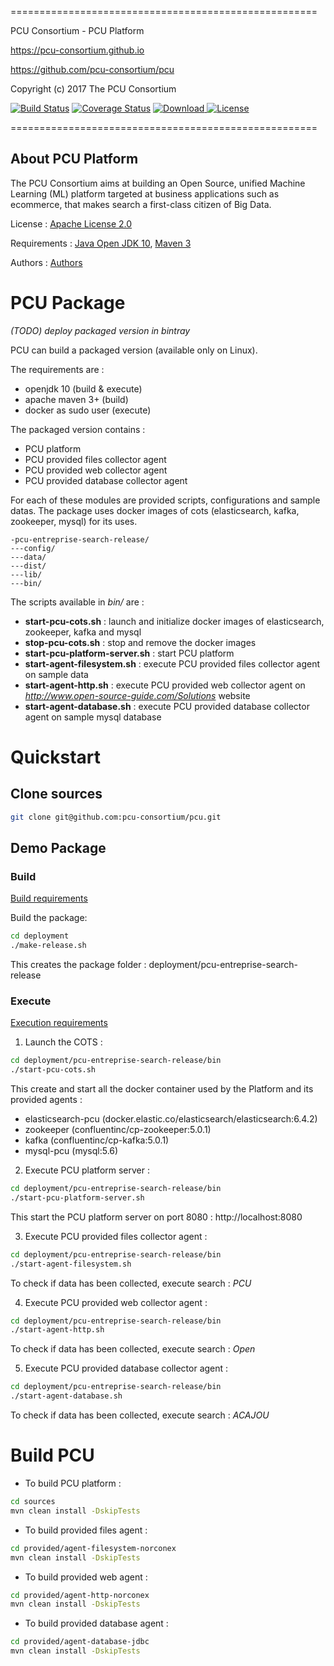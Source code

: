 =====================================================

PCU Consortium - PCU Platform

https://pcu-consortium.github.io

https://github.com/pcu-consortium/pcu

Copyright (c) 2017 The PCU Consortium

[![Build Status](https://travis-ci.org/pcu-consortium/pcu.svg?branch=master)](https://travis-ci.org/pcu-consortium/pcu) [![Coverage Status](https://coveralls.io/repos/github/pcu-consortium/pcu/badge.svg?branch=master)](https://coveralls.io/github/pcu-consortium/pcu?branch=master) [![Download](https://api.bintray.com/packages/pcu-consortium/pcu/pcu-entreprise-search/images/download.svg?version=beta_20171206) ](https://bintray.com/pcu-consortium/pcu/pcu-entreprise-search/beta_20171206/view/files) [![License](https://img.shields.io/badge/License-Apache%202.0-red.svg)](https://opensource.org/licenses/Apache-2.0)

=====================================================


About PCU Platform
----------

The PCU Consortium aims at building an Open Source, unified Machine Learning (ML) platform targeted at business applications such as ecommerce,
that makes search a first-class citizen of Big Data.

License : [Apache License 2.0](LICENCE)

Requirements : [Java Open JDK 10](https://openjdk.java.net/projects/jdk/10/), [Maven 3](http://maven.apache.org/download.cgi)

Authors : [Authors](AUTHORS.md)


# PCU Package

*(TODO) deploy packaged version in bintray*

PCU can build a packaged version (available only on Linux).

The requirements are :
* openjdk 10 (build & execute)
* apache maven 3+ (build)
* docker as sudo user (execute)

The packaged version contains :
* PCU platform
* PCU provided files collector agent 
* PCU provided web collector agent
* PCU provided database collector agent

For each of these modules are provided scripts, configurations and sample datas.
The package uses docker images of cots (elasticsearch, kafka, zookeeper, mysql) for its uses.

````
-pcu-entreprise-search-release/
---config/
---data/
---dist/
---lib/
---bin/
````
The scripts available in *bin/* are :
* **start-pcu-cots.sh** : launch and initialize docker images of elasticsearch, zookeeper,  kafka and mysql
* **stop-pcu-cots.sh** : stop and remove the docker images
* **start-pcu-platform-server.sh** : start PCU platform
* **start-agent-filesystem.sh** : execute PCU provided files collector agent on sample data
* **start-agent-http.sh** : execute PCU provided web collector agent on *http://www.open-source-guide.com/Solutions* website
* **start-agent-database.sh** : execute PCU provided database collector agent on sample mysql database

# Quickstart

## Clone sources

````bash
git clone git@github.com:pcu-consortium/pcu.git
````

## Demo Package

### Build

[Build requirements](#PCU-Package)

Build the package:
````bash
cd deployment
./make-release.sh
````
This creates the package folder  : deployment/pcu-entreprise-search-release

### Execute

[Execution requirements](#PCU-Package)

1. Launch the COTS :
````bash
cd deployment/pcu-entreprise-search-release/bin
./start-pcu-cots.sh
````
This create and start all the docker container used by the Platform and its provided agents :
* elasticsearch-pcu (docker.elastic.co/elasticsearch/elasticsearch:6.4.2)
* zookeeper (confluentinc/cp-zookeeper:5.0.1)
* kafka (confluentinc/cp-kafka:5.0.1)
* mysql-pcu (mysql:5.6)

2. Execute PCU platform server :
````bash
cd deployment/pcu-entreprise-search-release/bin
./start-pcu-platform-server.sh
````
This start the PCU platform server on port 8080 : http://localhost:8080

3. Execute PCU provided files collector agent :
````bash
cd deployment/pcu-entreprise-search-release/bin
./start-agent-filesystem.sh
````
To check if data has been collected, execute search : *PCU*

4. Execute PCU provided web collector agent :
````bash
cd deployment/pcu-entreprise-search-release/bin
./start-agent-http.sh
````
To check if data has been collected, execute search : *Open*

5. Execute PCU provided database collector agent :
````bash
cd deployment/pcu-entreprise-search-release/bin
./start-agent-database.sh
````
To check if data has been collected, execute search : *ACAJOU*


# Build PCU

* To build PCU platform :
````bash
cd sources
mvn clean install -DskipTests
````

* To build provided files agent :
````bash
cd provided/agent-filesystem-norconex
mvn clean install -DskipTests
````

* To build provided web agent :
````bash
cd provided/agent-http-norconex
mvn clean install -DskipTests
````

* To build provided database agent :
````bash
cd provided/agent-database-jdbc
mvn clean install -DskipTests
````
